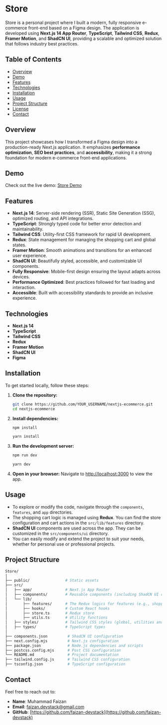 # Store

Store is a personal project where I built a modern, fully responsive e-commerce front-end based on a Figma design. The application is developed using **Next.js 14 App Router**, **TypeScript**, **Tailwind CSS**, **Redux**, **Framer Motion**, and **ShadCN UI**, providing a scalable and optimized solution that follows industry best practices.

## Table of Contents

- [Overview](#overview)
- [Demo](#demo)
- [Features](#features)
- [Technologies](#technologies)
- [Installation](#installation)
- [Usage](#usage)
- [Project Structure](#project-structure)
- [License](#license)
- [Contact](#contact)

## Overview

This project showcases how I transformed a Figma design into a production-ready Next.js application. It emphasizes **performance optimization**, **SEO best practices**, and **accessibility**, making it a strong foundation for modern e-commerce front-end applications.

## Demo

Check out the live demo: [Store Demo](https://YOUR_DEPLOYED_LINK.vercel.app/)

## Features

- **Next.js 14**: Server-side rendering (SSR), Static Site Generation (SSG), optimized routing, and API integrations.
- **TypeScript**: Strongly typed code for better error detection and maintainability.
- **Tailwind CSS**: Utility-first CSS framework for rapid UI development.
- **Redux**: State management for managing the shopping cart and global states.
- **Framer Motion**: Smooth animations and transitions for an enhanced user experience.
- **ShadCN UI**: Beautifully styled, accessible, and customizable UI components.
- **Fully Responsive**: Mobile-first design ensuring the layout adapts across devices.
- **Performance Optimized**: Best practices followed for fast loading and interaction.
- **Accessible**: Built with accessibility standards to provide an inclusive experience.

## Technologies

- **Next.js 14**
- **TypeScript**
- **Tailwind CSS**
- **Redux**
- **Framer Motion**
- **ShadCN UI**
- **Figma** 

## Installation

To get started locally, follow these steps:

1. **Clone the repository:**
   ```bash
   git clone https://github.com/YOUR_USERNAME/nextjs-ecommerce.git
   cd nextjs-ecommerce


2. **Install dependencies:**

   ```bash
   npm install
   ```

   ```bash
   yarn install
   ```

3. **Run the development server:**

   ```bash
   npm run dev
   ```

   ```bash
   yarn dev
   ```

4. **Open in your browser:**
   Navigate to [http://localhost:3000](http://localhost:3000) to view the app.

## Usage

- To explore or modify the code, navigate through the `components`, `features`, and `app` directories.
- The shopping cart logic is managed using **Redux**. You can find the store configuration and cart actions in the `src/lib/features` directory.
- **ShadCN UI** components are used across the app. They can be customized in the `src/components/ui` directory.
- You can easily modify and extend the project to suit your needs, whether for personal use or professional projects.

## Project Structure

```bash
Store/
│
├── public/                # Static assets
├── src/
│   ├── app/               # Next.js App Router
│   ├── components/        # Reusable components (including ShadCN UI components)
│   └── lib/
│       ├── features/      # The Redux logics for features (e.g., shopping cart)
│       ├── hooks/         # Custom React hooks
│       ├── store.ts       # Redux store
│       ├── utils.ts       # Utility functions
│   ├── styles/            # Tailwind CSS styles (global, utilities and fonts)
│   ├── types/             # TypeScript types
│
├── components.json         # ShadCN UI configuration
├── next.config.mjs         # Next.js configuration
├── package.json            # Node.js dependencies and scripts
├── postcss.config.mjs      # Post CSS configuration
└── README.md               # Project documentation
├── tailwind.config.js      # Tailwind CSS configuration
├── tsconfig.json           # TypeScript configuration
```

## Contact

Feel free to reach out to:

- **Name**: Muhammad Faizan
- **Email**: [faizan.devstack@gmail.com](mailto:faizan.devstack@gmail.com)
- **GitHub**: [https://github.com/faizan-devstack](https://github.com/faizan-devstack)
